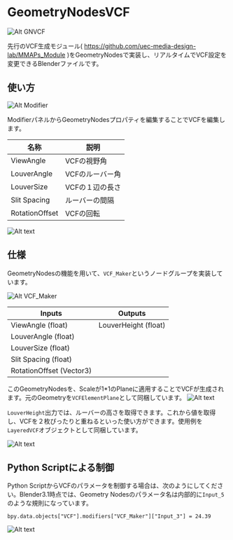 # GeometryNodesVCF
![Alt GNVCF](img/GNVCF.png)

先行のVCF生成モジュール( https://github.com/uec-media-design-lab/MMAPs_Module )をGeometryNodesで実装し、リアルタイムでVCF設定を変更できるBlenderファイルです。

## 使い方

![Alt Modifier](img/Modifieir.png)

ModifierパネルからGeometryNodesプロパティを編集することでVCFを編集します。

| 名称 | 説明 |
| --- | --- |
|ViewAngle|VCFの視野角|
|LouverAngle|VCFのルーバー角|
|LouverSize|VCFの１辺の長さ|
|Slit Spacing|ルーバーの間隔|
|RotationOffset|VCFの回転|

![Alt text](img/ViewAngleLouverAngle.jpg)

## 仕様

GeometryNodesの機能を用いて、`VCF_Maker`というノードグループを実装しています。

![Alt VCF_Maker](img/VCF_Maker.png)

| Inputs | Outputs |
| --- | --- |
| ViewAngle (float) | LouverHeight (float) |
| LouverAngle (float)| |
| LouverSize (float)| |
| Slit Spacing (float)| |
| RotationOffset (Vector3)| |

このGeometryNodesを、Scaleが1*1のPlaneに適用することでVCFが生成されます。元のGeometryを`VCFElementPlane`として同梱しています。
![Alt text](img/VCFElementPlane.png)

`LouverHeight`出力では、ルーバーの高さを取得できます。これから値を取得し、VCFを２枚ぴったりと重ねるといった使い方ができます。使用例を`LayeredVCF`オブジェクトとして同梱しています。

![Alt text](img/LouverHeight.png)

## Python Scriptによる制御

Python ScriptからVCFのパラメータを制御する場合は、次のようにしてください。Blender3.1時点では、Geometry Nodesのパラメータ名は内部的に`Input_5`のような規則になっています。

```
bpy.data.objects["VCF"].modifiers["VCF_Maker"]["Input_3"] = 24.39
```
![Alt text](img/Script.png)